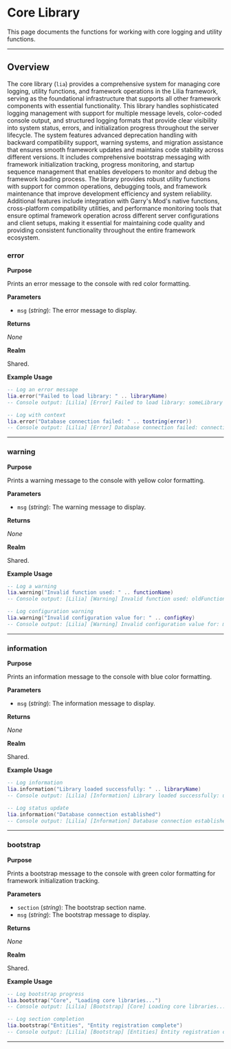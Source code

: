 # Core Library

This page documents the functions for working with core logging and utility functions.

---

## Overview

The core library (`lia`) provides a comprehensive system for managing core logging, utility functions, and framework operations in the Lilia framework, serving as the foundational infrastructure that supports all other framework components with essential functionality. This library handles sophisticated logging management with support for multiple message levels, color-coded console output, and structured logging formats that provide clear visibility into system status, errors, and initialization progress throughout the server lifecycle. The system features advanced deprecation handling with backward compatibility support, warning systems, and migration assistance that ensures smooth framework updates and maintains code stability across different versions. It includes comprehensive bootstrap messaging with framework initialization tracking, progress monitoring, and startup sequence management that enables developers to monitor and debug the framework loading process. The library provides robust utility functions with support for common operations, debugging tools, and framework maintenance that improve development efficiency and system reliability. Additional features include integration with Garry's Mod's native functions, cross-platform compatibility utilities, and performance monitoring tools that ensure optimal framework operation across different server configurations and client setups, making it essential for maintaining code quality and providing consistent functionality throughout the entire framework ecosystem.

### error

**Purpose**

Prints an error message to the console with red color formatting.

**Parameters**

* `msg` (*string*): The error message to display.

**Returns**

*None*

**Realm**

Shared.

**Example Usage**

```lua
-- Log an error message
lia.error("Failed to load library: " .. libraryName)
-- Console output: [Lilia] [Error] Failed to load library: someLibrary

-- Log with context
lia.error("Database connection failed: " .. tostring(error))
-- Console output: [Lilia] [Error] Database connection failed: connection timeout
```

---

### warning

**Purpose**

Prints a warning message to the console with yellow color formatting.

**Parameters**

* `msg` (*string*): The warning message to display.

**Returns**

*None*

**Realm**

Shared.

**Example Usage**

```lua
-- Log a warning
lia.warning("Invalid function used: " .. functionName)
-- Console output: [Lilia] [Warning] Invalid function used: oldFunction

-- Log configuration warning
lia.warning("Invalid configuration value for: " .. configKey)
-- Console output: [Lilia] [Warning] Invalid configuration value for: maxPlayers
```

---

### information

**Purpose**

Prints an information message to the console with blue color formatting.

**Parameters**

* `msg` (*string*): The information message to display.

**Returns**

*None*

**Realm**

Shared.

**Example Usage**

```lua
-- Log information
lia.information("Library loaded successfully: " .. libraryName)
-- Console output: [Lilia] [Information] Library loaded successfully: util

-- Log status update
lia.information("Database connection established")
-- Console output: [Lilia] [Information] Database connection established
```

---


### bootstrap

**Purpose**

Prints a bootstrap message to the console with green color formatting for framework initialization tracking.

**Parameters**

* `section` (*string*): The bootstrap section name.
* `msg` (*string*): The bootstrap message to display.

**Returns**

*None*

**Realm**

Shared.

**Example Usage**

```lua
-- Log bootstrap progress
lia.bootstrap("Core", "Loading core libraries...")
-- Console output: [Lilia] [Bootstrap] [Core] Loading core libraries...

-- Log section completion
lia.bootstrap("Entities", "Entity registration complete")
-- Console output: [Lilia] [Bootstrap] [Entities] Entity registration complete
```

---